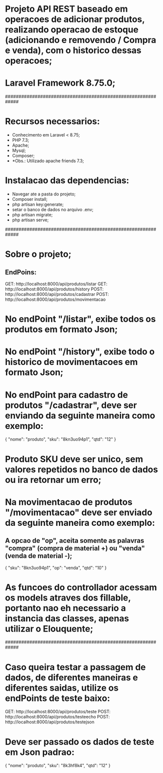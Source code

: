 # Projeto API REST baseado em operacoes de adicionar produtos, realizando operacao de estoque (adicionando e removendo / Compra e venda), com o historico dessas operacoes;

# Laravel Framework 8.75.0;

#############################################################

# Recursos necessarios:
- Conhecimento em Laravel < 8.75;
- PHP 7.3;
- Apache;
- Mysql;
- Composer;
- *Obs.: Utilizado apache friends 7.3;

# Instalacao das dependencias:
- Navegar ate a pasta do projeto;
- Composer install;
- php artisan key:generate;
- setar o banco de dados no arquivo .env;
- php artisan migrate;
- php artisan serve;

#############################################################

# Sobre o projeto;

## EndPoins:

GET:    http://localhost:8000/api/produtos/listar
GET:    http://localhost:8000/api/produtos/history
POST:   http://localhost:8000/api/produtos/cadastrar
POST:    http://localhost:8000/api/produtos/movimentacao

# No endPoint "/listar", exibe todos os produtos em formato Json;

# No endPoint "/history", exibe todo o historico de movimentacoes em formato Json;

# No endPoint para cadastro de produtos "/cadastrar", deve ser enviando da seguinte maneira como exemplo:
{
	"nome": "produto",
	"sku": "8kn3uo94p1",
	"qtd": "12"
}

# Produto SKU deve ser unico, sem valores repetidos no banco de dados ou ira retornar um erro;

# Na movimentacao de produtos "/movimentacao" deve ser enviado da seguinte maneira como exemplo:
## A opcao de "op", aceita somente as palavras "compra" (compra de material +) ou "venda" (venda de material -);
{
	"sku": "8kn3uo94p1",
	"op": "venda",
	"qtd": "10"
}

# As funcoes do controllador acessam os models atraves dos fillable, portanto nao eh necessario a instancia das classes, apenas utilizar o Elouquente;

#############################################################

# Caso queira testar a passagem de dados, de diferentes maneiras e diferentes saidas, utilize os endPoints de teste baixo:

GET:    http://localhost:8000/api/produtos/teste
POST:   http://localhost:8000/api/produtos/testeecho
POST:   http://localhost:8000/api/produtos/testejson

# Deve ser passado os dados de teste em Json padrao:
{
	"nome": "produto",
	"sku": "8k3hf8k4",
	"qtd": "12"
}
